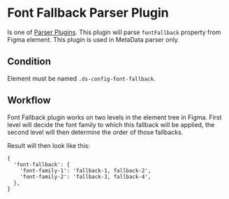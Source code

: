 # Font Fallback Parser Plugin

Is one of [Parser Plugins](../). This plugin will parse `fontFallback` property from Figma element. This plugin is used in MetaData parser only.

## Condition

Element must be named `.ds-config-font-fallback`.

## Workflow

Font Fallback plugin works on two levels in the element tree in Figma. First level will decide the font family to which this fallback will be applied, the second level will then determine the order of those fallbacks.

Result will then look like this:

```
{
  'font-fallback': {
    'font-family-1': 'fallback-1, fallback-2',
    'font-family-2': 'fallback-3, fallback-4',
  },
}
```
